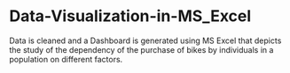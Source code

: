# Data-Visualization-in-MS_Excel
Data is cleaned and a Dashboard is generated using MS Excel that depicts the study of the dependency of the purchase of bikes by individuals in a population on different factors.
